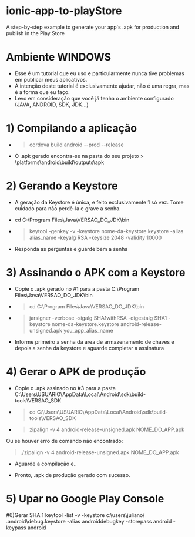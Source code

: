 # ionic-app-to-playStore
A step-by-step example to generate your app's .apk for production and publish in the Play Store

# Ambiente WINDOWS

* Esse é um tutorial que eu uso e particularmente nunca tive problemas em publicar meus aplicativos.
* A intenção deste tutorial é exclusivamente ajudar, não é uma regra, mas é a forma que eu faço.
* Levo em consideração que você já tenha o ambiente configurado (JAVA, ANDROID, SDK, JDK...)

# 1) Compilando a aplicação 

* > cordova build android --prod --release

* O .apk gerado encontra-se na pasta do seu projeto > \platforms\android\build\outputs\apk

# 2) Gerando a Keystore 

* A geração da Keystore é única, e feito exclusivamente 1 só vez. Tome cuidado para não perdê-la e grave a senha.

* cd C:\Program Files\Java\VERSAO_DO_JDK\bin
* > keytool -genkey -v -keystore nome-da-keystore.keystore -alias alias_name -keyalg RSA -keysize 2048 -validity 10000

* Responda as perguntas e guarde bem a senha

# 3) Assinando o APK com a Keystore

* Copie o .apk gerado no #1 para a pasta C:\Program Files\Java\VERSAO_DO_JDK\bin

* > cd C:\Program Files\Java\VERSAO_DO_JDK\bin 

* > jarsigner -verbose -sigalg SHA1withRSA -digestalg SHA1 -keystore nome-da-keystore.keystore android-release-unsigned.apk you_app_alias_name

* Informe primeiro a senha da area de armazenamento de chaves e depois a senha da keystore e aguarde completar a assinatura

# 4) Gerar o APK de produção

* Copie o .apk assinado no #3 para a pasta C:\Users\USUARIO\AppData\Local\Android\sdk\build-tools\VERSAO_SDK

* > cd C:\Users\USUARIO\AppData\Local\Android\sdk\build-tools\VERSAO_SDK

* > zipalign -v 4 android-release-unsigned.apk NOME_DO_APP.apk

Ou se houver erro de comando não encontrado:

> ./zipalign -v 4 android-release-unsigned.apk NOME_DO_APP.apk

* Aguarde a compilação e..

* Pronto, .apk de produção gerado com sucesso.

# 5) Upar no Google Play Console


#6)Gerar SHA 1
keytool -list -v -keystore c:\users\juliano\ .android\debug.keystore -alias androiddebugkey -storepass android -keypass android
